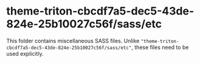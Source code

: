 # theme-triton-cbcdf7a5-dec5-43de-824e-25b10027c56f/sass/etc

This folder contains miscellaneous SASS files. Unlike `"theme-triton-cbcdf7a5-dec5-43de-824e-25b10027c56f/sass/etc"`, these files
need to be used explicitly.
